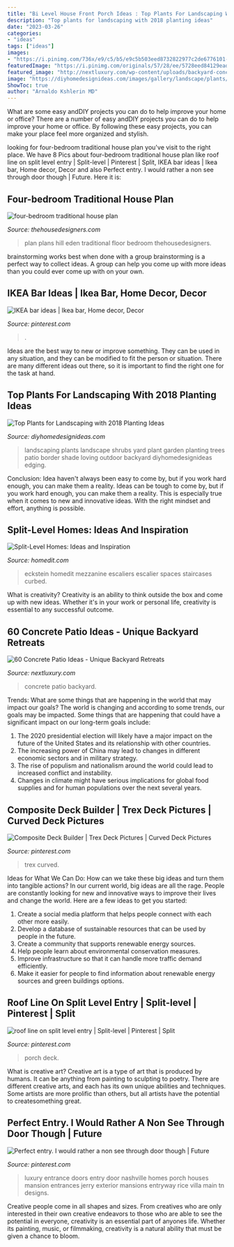 ```yaml
---
title: "Bi Level House Front Porch Ideas : Top Plants For Landscaping With 2018 Planting Ideas"
description: "Top plants for landscaping with 2018 planting ideas"
date: "2023-03-26"
categories:
- "ideas"
tags: ["ideas"]
images:
- "https://i.pinimg.com/736x/e9/c5/b5/e9c5b503eed8732822977c2de6776101--small-trex-deck-small-deck-ideas.jpg"
featuredImage: "https://i.pinimg.com/originals/57/28/ee/5728eed84129eadb166309d45717c012.jpg"
featured_image: "http://nextluxury.com/wp-content/uploads/backyard-concrete-patio-ideas.jpg"
image: "https://diyhomedesignideas.com/images/gallery/landscape/plants/photo-1.jpg"
ShowToc: true
author: "Arnaldo Kshlerin MD"
---
```



What are some easy andDIY projects you can do to help improve your home or office?
There are a number of easy andDIY projects you can do to help improve your home or office. By following these easy projects, you can make your place feel more organized and stylish.

	

		
looking for four-bedroom traditional house plan you've visit to the right place. We have 8 Pics about four-bedroom traditional house plan like roof line on split level entry | Split-level | Pinterest | Split, IKEA bar ideas | Ikea bar, Home decor, Decor and also Perfect entry. I would rather a non see through door though | Future. Here it is:
		
    
## Four-bedroom Traditional House Plan

<img loading=lazy src="http://www.thehousedesigners.com/images/plans/ROD/uploads/plan_1059893_image_2.jpg" onerror="this.onerror=null;this.src='https://tse1.mm.bing.net/th?id=OIP.ooEDgrJF3BXyFdeBAzQFUgHaEK&amp;pid=15.1';" alt="four-bedroom traditional house plan">

_Source: thehousedesigners.com_

>plan plans hill eden traditional floor bedroom thehousedesigners. 

	

brainstorming works best when done with a group
brainstorming is a perfect way to collect ideas. A group can help you come up with more ideas than you could ever come up with on your own.

    
## IKEA Bar Ideas | Ikea Bar, Home Decor, Decor

<img loading=lazy src="https://i.pinimg.com/originals/57/28/ee/5728eed84129eadb166309d45717c012.jpg" onerror="this.onerror=null;this.src='https://tse3.mm.bing.net/th?id=OIP.5veQitKhR2tR5br4GDIznwHaJ4&amp;pid=15.1';" alt="IKEA bar ideas | Ikea bar, Home decor, Decor">

_Source: pinterest.com_

>. 

	

Ideas are the best way to new or improve something. They can be used in any situation, and they can be modified to fit the person or situation. There are many different ideas out there, so it is important to find the right one for the task at hand.

    
## Top Plants For Landscaping With 2018 Planting Ideas

<img loading=lazy src="https://diyhomedesignideas.com/images/gallery/landscape/plants/photo-1.jpg" onerror="this.onerror=null;this.src='https://tse3.mm.bing.net/th?id=OIP.CbaFV2_1RhXLx03kdKEgKgHaE_&amp;pid=15.1';" alt="Top Plants for Landscaping with 2018 Planting Ideas">

_Source: diyhomedesignideas.com_

>landscaping plants landscape shrubs yard plant garden planting trees patio border shade loving outdoor backyard diyhomedesignideas edging. 

	

Conclusion: Idea haven't always been easy to come by, but if you work hard enough, you can make them a reality.
Ideas can be tough to come by, but if you work hard enough, you can make them a reality. This is especially true when it comes to new and innovative ideas. With the right mindset and effort, anything is possible.

    
## Split-Level Homes: Ideas And Inspiration

<img loading=lazy src="https://cdn.homedit.com/wp-content/uploads/2013/11/switch-stairs.jpg" onerror="this.onerror=null;this.src='https://tse3.mm.bing.net/th?id=OIP.e2uyt1gnWWKDiZCRToxYogHaKc&amp;pid=15.1';" alt="Split-Level Homes: Ideas and Inspiration">

_Source: homedit.com_

>eckstein homedit mezzanine escaliers escalier spaces staircases curbed. 

	

What is creativity?
Creativity is an ability to think outside the box and come up with new ideas. Whether it's in your work or personal life, creativity is essential to any successful outcome.

    
## 60 Concrete Patio Ideas - Unique Backyard Retreats

<img loading=lazy src="http://nextluxury.com/wp-content/uploads/backyard-concrete-patio-ideas.jpg" onerror="this.onerror=null;this.src='https://tse2.mm.bing.net/th?id=OIP.OZ7alwcsOn0eYumX22oDggHaFh&amp;pid=15.1';" alt="60 Concrete Patio Ideas - Unique Backyard Retreats">

_Source: nextluxury.com_

>concrete patio backyard. 

	

Trends: What are some things that are happening in the world that may impact our goals?
The world is changing and according to some trends, our goals may be impacted. Some things that are happening that could have a significant impact on our long-term goals include:
1. The 2020 presidential election will likely have a major impact on the future of the United States and its relationship with other countries.
2. The increasing power of China may lead to changes in different economic sectors and in military strategy.
3. The rise of populism and nationalism around the world could lead to increased conflict and instability.
4. Changes in climate might have serious implications for global food supplies and for human populations over the next several years.

    
## Composite Deck Builder | Trex Deck Pictures | Curved Deck Pictures

<img loading=lazy src="https://i.pinimg.com/736x/e9/c5/b5/e9c5b503eed8732822977c2de6776101--small-trex-deck-small-deck-ideas.jpg" onerror="this.onerror=null;this.src='https://tse3.mm.bing.net/th?id=OIP.oi5a5bvQrh-4zTrBa82iIwHaJQ&amp;pid=15.1';" alt="Composite Deck Builder | Trex Deck Pictures | Curved Deck Pictures">

_Source: pinterest.com_

>trex curved. 

	

Ideas for What We Can Do: How can we take these big ideas and turn them into tangible actions?
In our current world, big ideas are all the rage. People are constantly looking for new and innovative ways to improve their lives and change the world. Here are a few ideas to get you started: 
1. Create a social media platform that helps people connect with each other more easily. 
2. Develop a database of sustainable resources that can be used by people in the future. 
3. Create a community that supports renewable energy sources. 
4. Help people learn about environmental conservation measures. 
5. Improve infrastructure so that it can handle more traffic demand efficiently. 
6. Make it easier for people to find information about renewable energy sources and green buildings options.

    
## Roof Line On Split Level Entry | Split-level | Pinterest | Split

<img loading=lazy src="https://i.pinimg.com/736x/04/2b/85/042b850baa56f64d6bdc19f326d5fb47.jpg" onerror="this.onerror=null;this.src='https://tse3.mm.bing.net/th?id=OIP.Ioo4xpV5ajcu9gNdKqhiSAHaFj&amp;pid=15.1';" alt="roof line on split level entry | Split-level | Pinterest | Split">

_Source: pinterest.com_

>porch deck. 

	

What is creative art?
Creative art is a type of art that is produced by humans. It can be anything from painting to sculpting to poetry. There are different creative arts, and each has its own unique abilities and techniques. Some artists are more prolific than others, but all artists have the potential to createsomething great.

    
## Perfect Entry. I Would Rather A Non See Through Door Though | Future

<img loading=lazy src="https://s-media-cache-ak0.pinimg.com/736x/e4/34/26/e434268fbe130f9fe0ec66f930577638--jerry-rice-jerry-oconnell.jpg" onerror="this.onerror=null;this.src='https://tse4.mm.bing.net/th?id=OIP.SH9WLtH4swY6_CX7eNQU-gHaFj&amp;pid=15.1';" alt="Perfect entry. I would rather a non see through door though | Future">

_Source: pinterest.com_

>luxury entrance doors entry door nashville homes porch houses mansion entrances jerry exterior mansions entryway rice villa main tn designs. 

	

Creative people come in all shapes and sizes. From creatives who are only interested in their own creative endeavors to those who are able to see the potential in everyone, creativity is an essential part of anyones life. Whether its painting, music, or filmmaking, creativity is a natural ability that must be given a chance to bloom.

